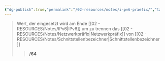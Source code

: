 ```yaml
---
{"dg-publish":true,"permalink":"/02-resources/notes/i-pv6-praefix/","tags":["informatik/netzwerk/ip/ipv6","informatik/netzwerk/subnetting"],"noteIcon":"","updated":"2025-10-29T12:59:06.993+01:00"}
---
```


>Wert, der eingesetzt wird am Ende [[02 - RESOURCES/Notes/IPv6\|IPv6]] um zu trennen das [[02 - RESOURCES/Notes/Netzwerkpräfix\|Netzwerkpräfix]] von [[02 - RESOURCES/Notes/Schnittstellenbezeichner\|Schnittstellenbezeichner]]
>> **/64**
